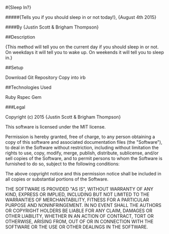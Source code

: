 #{Sleep In?}

#####{Tells you if you should sleep in or not today!}, {August 4th 2015}

####By {Justin Scott & Brigham Thompson}

##Description

{This method will tell you on the current day if you should sleep in or not. On weekdays it will tell you to wake up. On weekends it will tell you to sleep in.}

##Setup

Download Git Repository
Copy into irb

##Technologies Used

Ruby
Rspec Gem

###Legal

Copyright (c) 2015 {Justin Scott & Brigham Thompson}

This software is licensed under the MIT license.

Permission is hereby granted, free of charge, to any person obtaining a copy of this software and associated documentation files (the "Software"), to deal in the Software without restriction, including without limitation the rights to use, copy, modify, merge, publish, distribute, sublicense, and/or sell copies of the Software, and to permit persons to whom the Software is furnished to do so, subject to the following conditions:

The above copyright notice and this permission notice shall be included in all copies or substantial portions of the Software.

THE SOFTWARE IS PROVIDED "AS IS", WITHOUT WARRANTY OF ANY KIND, EXPRESS OR IMPLIED, INCLUDING BUT NOT LIMITED TO THE WARRANTIES OF MERCHANTABILITY, FITNESS FOR A PARTICULAR PURPOSE AND NONINFRINGEMENT. IN NO EVENT SHALL THE AUTHORS OR COPYRIGHT HOLDERS BE LIABLE FOR ANY CLAIM, DAMAGES OR OTHER LIABILITY, WHETHER IN AN ACTION OF CONTRACT, TORT OR OTHERWISE, ARISING FROM, OUT OF OR IN CONNECTION WITH THE SOFTWARE OR THE USE OR OTHER DEALINGS IN THE SOFTWARE.
